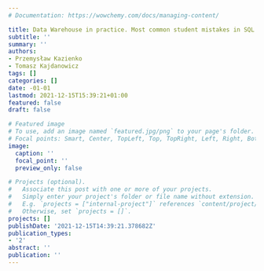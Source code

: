 ```yaml
---
# Documentation: https://wowchemy.com/docs/managing-content/

title: Data Warehouse in practice. Most common student mistakes in SQL Server
subtitle: ''
summary: ''
authors:
- Przemysław Kazienko
- Tomasz Kajdanowicz
tags: []
categories: []
date: -01-01
lastmod: 2021-12-15T15:39:21+01:00
featured: false
draft: false

# Featured image
# To use, add an image named `featured.jpg/png` to your page's folder.
# Focal points: Smart, Center, TopLeft, Top, TopRight, Left, Right, BottomLeft, Bottom, BottomRight.
image:
  caption: ''
  focal_point: ''
  preview_only: false

# Projects (optional).
#   Associate this post with one or more of your projects.
#   Simply enter your project's folder or file name without extension.
#   E.g. `projects = ["internal-project"]` references `content/project/deep-learning/index.md`.
#   Otherwise, set `projects = []`.
projects: []
publishDate: '2021-12-15T14:39:21.378682Z'
publication_types:
- '2'
abstract: ''
publication: ''
---
```

